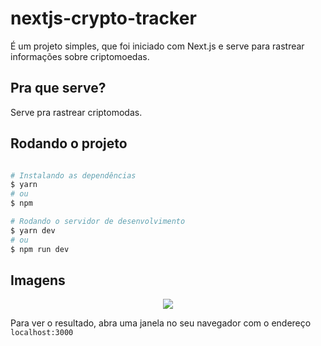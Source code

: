 # nextjs-crypto-tracker

É um projeto simples, que foi iniciado com Next.js e serve para rastrear informações sobre criptomoedas.

## Pra que serve?

Serve pra rastrear criptomodas.

## Rodando o projeto

```bash

# Instalando as dependências
$ yarn
# ou
$ npm

# Rodando o servidor de desenvolvimento
$ yarn dev
# ou
$ npm run dev

```

## Imagens

<center><img src="https://images-ext-1.discordapp.net/external/kaFBFVii5R6-z0wEsPG8_STbV7lvHNT2zqpu7_kRt4s/%3Fwidth%3D971%26height%3D479/https/media.discordapp.net/attachments/809861959993917450/811393421880721459/unknown.png" /></center>

Para ver o resultado, abra uma janela no seu navegador com o endereço `localhost:3000`
